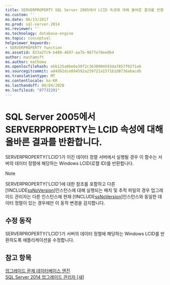 ```yaml
---
title: SERVERPROPERTY SQL Server 2005에서 LCID 속성에 대해 올바른 결과를 반환 합니다. Microsoft Docs
ms.custom: ''
ms.date: 06/13/2017
ms.prod: sql-server-2014
ms.reviewer: ''
ms.technology: database-engine
ms.topic: conceptual
helpviewer_keywords:
- SERVERPROPERTY function
ms.assetid: 833a2fc9-b480-4697-aa7b-9677e78ee0b4
author: mashamsft
ms.author: mathoma
ms.openlocfilehash: ebb125a86e6e30f2c3638004593da7657f02f1a6
ms.sourcegitcommit: ad4d92dce894592a259721a1571b1d8736abacdb
ms.translationtype: MT
ms.contentlocale: ko-KR
ms.lasthandoff: 08/04/2020
ms.locfileid: "87732291"
---
```

# <a name="serverproperty-returns-correct-result-for-lcid-property-in-sql-server-2005"></a>SQL Server 2005에서 SERVERPROPERTY는 LCID 속성에 대해 올바른 결과를 반환합니다.
  SERVERPROPERTY('LCID')가 이진 데이터 정렬 서버에서 실행될 경우 이 함수는 서버의 데이터 정렬에 해당하는 Windows LCID(로캘 ID)를 반환합니다.  
  
> [!NOTE]  
>  SERVERPROPERTY('LCID')에 대한 참조를 포함하고 다른 [!INCLUDE[ssNoVersion](../../includes/ssnoversion-md.md)]인스턴스에 대해 실행되는 배치 및 추적 파일의 경우 업그레이드 관리자는 다른 인스턴스에 현재 [!INCLUDE[ssNoVersion](../../includes/ssnoversion-md.md)]인스턴스와 동일한 데이터 정렬이 있는 경우에만 이 동작 변경을 감지합니다.  
  
## <a name="corrective-action"></a>수정 동작  
 SERVERPROPERTY('LCID')가 서버의 데이터 정렬에 해당하는 Windows LCID를 반환하도록 애플리케이션을 수정합니다.  
  
## <a name="see-also"></a>참고 항목  
 [업그레이드 문제 데이터베이스 엔진](../../../2014/sql-server/install/database-engine-upgrade-issues.md)   
 [SQL Server 2014 업그레이드 관리자 &#91;새&#93;](sql-server-2014-upgrade-advisor.md)  
  
  
